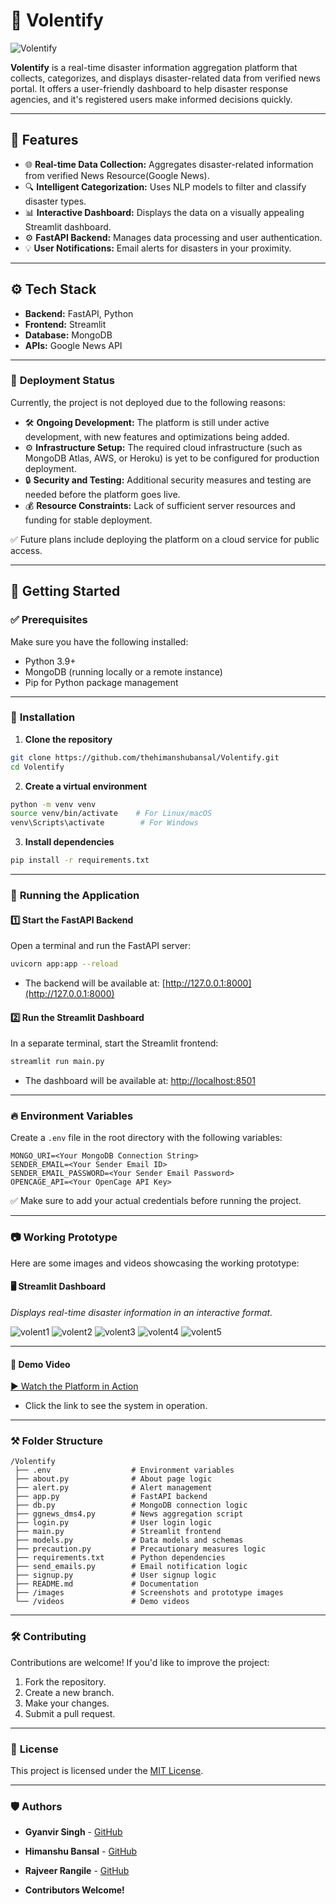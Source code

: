 # 🚀 Volentify
![Volentify](https://github.com/user-attachments/assets/52696936-2fdf-4d0f-9f4b-16f73f3db03c)


**Volentify** is a real-time disaster information aggregation platform that collects, categorizes, and displays disaster-related data from verified news portal. It offers a user-friendly dashboard to help disaster response agencies, and it's registered users make informed decisions quickly.

---

## 📌 **Features**
- 🌐 **Real-time Data Collection:** Aggregates disaster-related information from verified News Resource(Google News).
- 🔍 **Intelligent Categorization:** Uses NLP models to filter and classify disaster types.
- 📊 **Interactive Dashboard:** Displays the data on a visually appealing Streamlit dashboard.
- ⚙️ **FastAPI Backend:** Manages data processing and user authentication.
- 💡 **User Notifications:** Email alerts for disasters in your proximity.

---

## ⚙️ **Tech Stack**
- **Backend:** FastAPI, Python
- **Frontend:** Streamlit
- **Database:** MongoDB
- **APIs:** Google News API

---
### 🚫 **Deployment Status**
Currently, the project is not deployed due to the following reasons:
- 🛠️ **Ongoing Development:** The platform is still under active development, with new features and optimizations being added.
- ⚙️ **Infrastructure Setup:** The required cloud infrastructure (such as MongoDB Atlas, AWS, or Heroku) is yet to be configured for production deployment.
- 🔒 **Security and Testing:** Additional security measures and testing are needed before the platform goes live.
- 💰 **Resource Constraints:** Lack of sufficient server resources and funding for stable deployment.

✅ Future plans include deploying the platform on a cloud service for public access.

---

## 🚀 **Getting Started**

### ✅ **Prerequisites**
Make sure you have the following installed:
- Python 3.9+
- MongoDB (running locally or a remote instance)
- Pip for Python package management

---

### 🔧 **Installation**
1. **Clone the repository**
```bash
git clone https://github.com/thehimanshubansal/Volentify.git
cd Volentify
```

2. **Create a virtual environment**
```bash
python -m venv venv
source venv/bin/activate    # For Linux/macOS
venv\Scripts\activate        # For Windows
```

3. **Install dependencies**
```bash
pip install -r requirements.txt
```

---

### 🚦 **Running the Application**

#### 1️⃣ **Start the FastAPI Backend**
Open a terminal and run the FastAPI server:
```bash
uvicorn app:app --reload
```
- The backend will be available at: [http://127.0.0.1:8000](http://127.0.0.1:8000)

#### 2️⃣ **Run the Streamlit Dashboard**
In a separate terminal, start the Streamlit frontend:
```bash
streamlit run main.py
```
- The dashboard will be available at: [http://localhost:8501](http://localhost:8501)

---

### 🔥 **Environment Variables**
Create a `.env` file in the root directory with the following variables:
```plaintext
MONGO_URI=<Your MongoDB Connection String>
SENDER_EMAIL=<Your Sender Email ID>
SENDER_EMAIL_PASSWORD=<Your Sender Email Password>
OPENCAGE_API=<Your OpenCage API Key>
```
✅ Make sure to add your actual credentials before running the project.

---

### 📷 **Working Prototype**
Here are some images and videos showcasing the working prototype:

#### 🖥️ **Streamlit Dashboard**

*Displays real-time disaster information in an interactive format.*

![volent1](https://github.com/user-attachments/assets/80f06f1d-0d53-4252-8c3b-baaa2ae8cc7f)
![volent2](https://github.com/user-attachments/assets/06d7bf3c-5295-44ab-bd10-0e46991bc773)
![volent3](https://github.com/user-attachments/assets/fff8dec7-da61-4e51-9f35-a439da28ce24)
![volent4](https://github.com/user-attachments/assets/cd027886-4635-4a8d-abcf-f8c12c6c1399)
![volent5](https://github.com/user-attachments/assets/69f40341-7796-46de-a3ce-587d8e42efe4)

---

#### 🎥 **Demo Video**

[▶️ Watch the Platform in Action](https://youtu.be/Jgyuki1mTn4)
- Click the link to see the system in operation.
---

### ⚒️ **Folder Structure**
```
/Volentify
 ├── .env                  # Environment variables
 ├── about.py              # About page logic
 ├── alert.py              # Alert management
 ├── app.py                # FastAPI backend
 ├── db.py                 # MongoDB connection logic
 ├── ggnews_dms4.py        # News aggregation script
 ├── login.py              # User login logic
 ├── main.py               # Streamlit frontend
 ├── models.py             # Data models and schemas
 ├── precaution.py         # Precautionary measures logic
 ├── requirements.txt      # Python dependencies
 ├── send_emails.py        # Email notification logic
 ├── signup.py             # User signup logic
 ├── README.md             # Documentation
 ├── /images               # Screenshots and prototype images
 └── /videos               # Demo videos
```

---

### 🛠️ **Contributing**
Contributions are welcome! If you'd like to improve the project:
1. Fork the repository.
2. Create a new branch.
3. Make your changes.
4. Submit a pull request.

---

### 📄 **License**
This project is licensed under the [MIT License](LICENSE).

---

### 🛡️ **Authors**

- **Gyanvir Singh** - [GitHub](https://github.com/Gyanvir)
- **Himanshu Bansal** - [GitHub](https://github.com/thehimanshubansal)
- **Rajveer Rangile** - [GitHub](https://github.com/therareonegit)

- **Contributors Welcome!**


